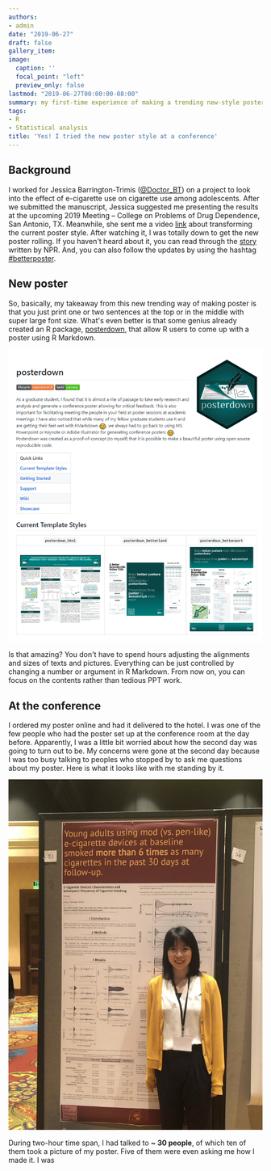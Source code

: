 ```yaml
---
authors:
- admin
date: "2019-06-27"
draft: false
gallery_item:
image:
  caption: ''
  focal_point: "left"
  preview_only: false
lastmod: "2019-06-27T00:00:00-08:00"
summary: my first-time experience of making a trending new-style poster
tags:
- R
- Statistical analysis 
title: 'Yes! I tried the new poster style at a conference'
---
```


## Background
I worked for Jessica Barrington-Trimis ([@Doctor_BT](https://twitter.com/Doctor_BT)) on a project to look into the effect of e-cigarette use on cigarette use among adolescents. After we submitted the manuscript, Jessica suggested me presenting the results at the upcoming 2019 Meeting – College on Problems of Drug Dependence, San Antonio, TX. Meanwhile, she sent me a video [link](https://youtu.be/1RwJbhkCA58) about transforming the current poster style. After watching it, I was totally down to get the new poster rolling. If you haven't heard about it, you can read through the [story](https://www.npr.org/sections/health-shots/2019/06/11/729314248/to-save-the-science-poster-researchers-want-to-kill-it-and-start-over) written by NPR. And, you can also follow the updates by using the hashtag [#betterposter](https://twitter.com/hashtag/betterposter?ref_src=twsrc%5Egoogle%7Ctwcamp%5Eserp%7Ctwgr%5Ehashtag). 

## New poster
So, basically, my takeaway from this new trending way of making poster is that you just print one or two sentences at the top or in the middle with super large font size. What's even better is that some genius already created an R package, [posterdown](https://github.com/brentthorne/posterdown), that allow R users to come up with a poster using R Markdown. 

![](posterdown.png)

Is that amazing? You don't have to spend hours adjusting the alignments and sizes of texts and pictures. Everything can be just controlled by changing a number or argument in R Markdown. From now on, you can focus on the contents rather than tedious PPT work. 

## At the conference 
I ordered my poster online and had it delivered to the hotel. I was one of the few people who had the poster set up at the conference room at the day before. Apparently, I was a little bit worried about how the second day was going to turn out to be. My concerns were gone at the second day because I was too busy talking to peoples who stopped by to ask me questions about my poster. Here is what it looks like with me standing by it.  

![](poster.jpg)

During two-hour time span, I had talked to **~ 30 people**, of which ten of them took a picture of my poster. Five of them were even asking me how I made it. I was 


